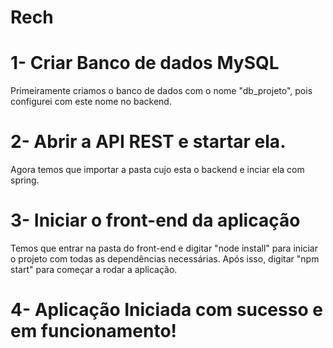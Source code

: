 # Rech

# 1- Criar Banco de dados MySQL
Primeiramente criamos o banco de dados com o nome "db_projeto", pois configurei com este nome no backend.

# 2- Abrir a API REST e startar ela.
Agora temos que importar a pasta cujo esta o backend e inciar ela com spring.

# 3- Iniciar o front-end da aplicação
Temos que entrar na pasta do front-end e digitar "node install" para iniciar o projeto com todas as dependências necessárias.
Após isso, digitar "npm start" para começar a rodar a aplicação.

# 4- Aplicação Iniciada com sucesso e em funcionamento!
